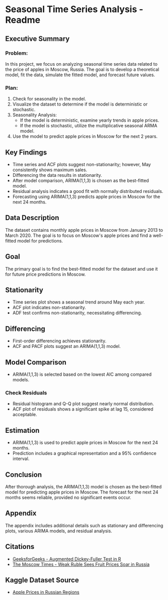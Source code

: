# Seasonal Time Series Analysis - Readme

## Executive Summary

### Problem:
In this project, we focus on analyzing seasonal time series data related to the price of apples in Moscow, Russia. The goal is to develop a theoretical model, fit the data, simulate the fitted model, and forecast future values.

### Plan:
1. Check for seasonality in the model.
2. Visualize the dataset to determine if the model is deterministic or stochastic.
3. Seasonality Analysis:
   - If the model is deterministic, examine yearly trends in apple prices.
   - If the model is stochastic, utilize the multiplicative seasonal ARMA model.
4. Use the model to predict apple prices in Moscow for the next 2 years.

## Key Findings

- Time series and ACF plots suggest non-stationarity; however, May consistently shows maximum sales.
- Differencing the data results in stationarity.
- After model comparison, ARIMA(1,1,3) is chosen as the best-fitted model.
- Residual analysis indicates a good fit with normally distributed residuals.
- Forecasting using ARIMA(1,1,3) predicts apple prices in Moscow for the next 24 months.

## Data Description

The dataset contains monthly apple prices in Moscow from January 2013 to March 2020. The goal is to focus on Moscow's apple prices and find a well-fitted model for predictions.

## Goal

The primary goal is to find the best-fitted model for the dataset and use it for future price predictions in Moscow.

## Stationarity

- Time series plot shows a seasonal trend around May each year.
- ACF plot indicates non-stationarity.
- ADF test confirms non-stationarity, necessitating differencing.

## Differencing

- First-order differencing achieves stationarity.
- ACF and PACF plots suggest an ARIMA(1,1,3) model.

## Model Comparison

- ARIMA(1,1,3) is selected based on the lowest AIC among compared models.

### Check Residuals

- Residual histogram and Q-Q plot suggest nearly normal distribution.
- ACF plot of residuals shows a significant spike at lag 15, considered acceptable.

## Estimation

- ARIMA(1,1,3) is used to predict apple prices in Moscow for the next 24 months.
- Prediction includes a graphical representation and a 95% confidence interval.

## Conclusion

After thorough analysis, the ARIMA(1,1,3) model is chosen as the best-fitted model for predicting apple prices in Moscow. The forecast for the next 24 months seems reliable, provided no significant events occur.

## Appendix

The appendix includes additional details such as stationary and differencing plots, various ARIMA models, and residual analysis.

## Citations

- [GeeksforGeeks - Augmented Dickey-Fuller Test in R](https://www.geeksforgeeks.org/how-to-perform-an-augmented-dickey-fuller-test-in-r/)
- [The Moscow Times - Weak Ruble Sees Fruit Prices Soar in Russia](https://www.themoscowtimes.com/2015/10/14/weak-ruble-sees-fruit-prices-soar-in-russia-a50252)

## Kaggle Dataset Source

- [Apple Prices in Russian Regions](https://www.kaggle.com/datasets/kapatsa/apple-prices-in-russian-regions?select=apples_ts.csv)


